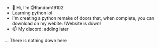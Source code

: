 - 👋 Hi, I’m @Random19102
- Learning python lol
- I'm creating a python remake of doors that, when complete, you can download on my webite: !Website is down!
- 📫 My discord: adding later

<!---
Random19102/Random19102 is a ✨ special ✨ repository because its `README.md` (this file) appears on your GitHub profile.
You can click the Preview link to take a look at your changes.
--->






























































































































































































... There is nothing down here
